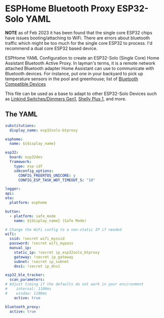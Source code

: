 # ESPHome Bluetooth Proxy ESP32-Solo YAML

**NOTE** as of Feb 2023 it has been found that the single core ESP32 chips have issues booting/attaching to WiFi.  There are errors about bluetooth traffic which might be too much for the single core ESP32 to process.  I'd recommend a dual core ESP32 based device.

ESPHome YAML Configuration to create an ESP32-Solo (Single Core) Home Assistant Bluetooth Active Proxy.  In layman's terms, it is a remote network attached Bluetooth adapter Home Assistant can use to communicate with Bluetooth devices.  For instance, put one in your backyard to pick up temperature sensors in the pool and greenhouse; list of [Bluetooth Compatible Devices](/wiki/ha/bluetooth-compatible-devices)   

This file can be used as a base to adapt to other ESP32-Solo Devices such as [Linkind Switches/Dimmers Gen1](/wiki/devices/switches/linkind-switch-WS240010008), [Shelly Plus 1](/2021/12/01/diy-smart-garage-opener-local-shelly-plus), and more.

## The YAML

```yaml
substitutions:
  display_name: esp32solo-btproxy

esphome:
  name: ${display_name}

esp32:
  board: esp32dev
  framework:
    type: esp-idf
    sdkconfig_options:
      CONFIG_FREERTOS_UNICORE: y
      CONFIG_ESP_TASK_WDT_TIMEOUT_S: "10"

logger:
api:
ota:
  platform: esphome

button:
  - platform: safe_mode
    name: ${display_name} (Safe Mode)

# Change the WiFi config to a non-static IP if needed
wifi:
  ssid: !secret wifi_myssid
  password: !secret wifi_mypass
  manual_ip:
    static_ip: !secret ip_esp32solo_btproxy
    gateway: !secret ip_gateway
    subnet: !secret ip_subnet
    dns1: !secret ip_dns1

esp32_ble_tracker:
  scan_parameters:
# Adjust timing if the defaults do not work in your environment
#    interval: 1100ms
#    window: 1100ms
    active: true

bluetooth_proxy:
  active: true
```
